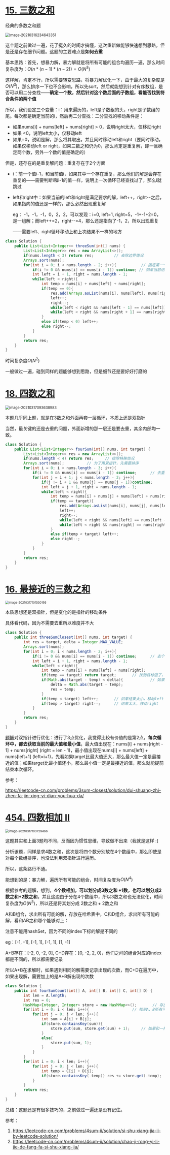 # [15. 三数之和](https://leetcode-cn.com/problems/3sum/)

经典的多数之和题

<img src="pic\image-20210316234643351.png" alt="image-20210316234643351" style="zoom:80%;" />

这个题之前做过一遍，花了挺久的时间才搞懂，这次重新做能够快速想到思路，但是还是存在细节问题。这题的主要难点是**如何去重**

基本思路：首先，想暴力解，暴力解就是将所有可能的组合均遍历一遍，那么时间复杂度为：$O(n *(n - 1)*(n-2))=O(N^3)$

这样解，肯定不行，所以需要转变思路，将暴力解优化一下，由于最大的复杂度是$O(N^3)$，那么排序一下也不会影响，所以先sort，然后就能想到针对有序数组，是否可以用二分查找——**确定一个数，然后针对这个数后面的子数组，看能否找到符合条件的两个值**

所以，我们设定三个变量：i：用来遍历的，left是子数组的头，right是子数组的尾。每次都是确定当前的i，然后再二分查找：二分查找的移动条件是：

- 如果nums[i] + nums[left] + nums[right] > 0，说明right太大，仅移动right
- 如果 <0，说明left太小，仅移动left
- 如果=0，说明是解，那么将其取出，并且同时移动left和right（要同时移动，如果仅移动left or right，如果三数之和仍为0，那么肯定是重复解，即一旦确定两个数，另外一个数的值是确定的）

但是，还存在的是重复解问题：重复存在于2个方面

- i：前一个值i-1，和当前值i，如果其中一个存在重复，那么他们的解是会存在重复的——需要判断i和i-1的值一样，说明上一次循环已经查找过了，那么i就跳过

- left和right中：如果当前的left和right是满足要求的解，left++，right--之后，如果指向的值还是一样的，那么必然出现重复解

  eg： -1，-1，-1，0，2，2，可以发现：i=0, left=1, right=5，-1+-1+2=0，是一组解；而left++=2，right--=4，那么还是指向了-1，2，所以出现重复

  ——需要left、right循环移动上和上次结果不一样的地方

```java
class Solution {
    public List<List<Integer>> threeSum(int[] nums) {
        List<List<Integer>> res = new ArrayList<>();
        if(nums.length < 3) return res;         // 去除边界情况
        Arrays.sort(nums);
        for(int i = 0; i < nums.length - 2; i++){           // 固定第一个数组
            if(i != 0 && nums[i] == nums[i - 1]) continue; // 如果当前结点的值和前面一个的值一样，跳过这次循环（去重）
            int left = i + 1, right = nums.length - 1;
            while(left < right){
                int temp = nums[i] + nums[left] + nums[right];
                if(temp == 0){
                    res.add(Arrays.asList(nums[i], nums[left], nums[right]));
                    left++;
                    right--;
                    while(left < right && nums[left - 1] == nums[left]) left++;         // 除去可能重复的解
                    while(left < right && nums[right + 1] == nums[right]) right--;
                }
                else if(temp < 0) left++;
                else right--;
            }
        }
        return res;
    }
}
```

时间复杂度$O(N^2)$

一般做过一遍，碰到同样的题能够想到思路，但是细节还是要好好打磨的

# [18. 四数之和](https://leetcode-cn.com/problems/4sum/)

<img src="C:\Users\surface\AppData\Roaming\Typora\typora-user-images\image-20210317093638983.png" alt="image-20210317093638983" style="zoom:80%;" />

本题几乎同上题，就是在3数之和外面再套一层循环，本质上还是双指针

当然，最关键的还是去重的问题，外面新增的那一层还是要去重，其余内部均一致。

```java
class Solution {
    public List<List<Integer>> fourSum(int[] nums, int target) {
        List<List<Integer>> res = new ArrayList<>();
        if(nums.length < 4) return res;     // 排除特殊情况
        Arrays.sort(nums);          // 为了用双指针，先需要排序
        for(int i = 0; i < nums.length - 3; i++){
            if(i != 0 && nums[i] == nums[i - 1]) continue;      // 去重
            for(int j = i + 1; j < nums.length - 2; j++){
                if(j != i + 1 && nums[j] == nums[j - 1])continue;       // 去重
                int left = j + 1, right = nums.length - 1;
                while(left < right){
                    int temp = nums[i] + nums[j] + nums[left] + nums[right];
                    if(temp == target){
                        res.add(Arrays.asList(nums[i], nums[j], nums[left], nums[right]));
                        left++;
                        right--;
                        while(left < right && nums[left] == nums[left - 1]) left++;
                        while(left < right && nums[right] == nums[right + 1]) right--;
                    }
                    else if(temp < target) left++;
                    else right--;
                }
            }
        }
        return res;
    }
}
```

# [16. 最接近的三数之和](https://leetcode-cn.com/problems/3sum-closest/)

<img src="C:\Users\surface\AppData\Roaming\Typora\typora-user-images\image-20210317101530195.png" alt="image-20210317101530195" style="zoom:67%;" />

本质思想还是双指针，但是变化的是指针的移动条件

具体看代码，因为不需要去重所以难度并不大

```java
class Solution {
    public int threeSumClosest(int[] nums, int target) {
        int res = target, delta = Integer.MAX_VALUE;
        Arrays.sort(nums);
        for(int i = 0; i < nums.length - 2; i++){
            if(i != 0 && nums[i] == nums[i - 1]) continue;      // 去个重
            int left = i + 1, right = nums.length - 1;
            while(left < right){
                int temp = nums[i] + nums[left] + nums[right];
                if(temp == target) return target;       // 找到目标值了，直接返回
                if(Math.abs(target - temp) < delta){            // 如果差值较小，那么更新差值
                    delta = Math.abs(target - temp);
                    res = temp;
                }
                if(temp < target) left++;       // 如果结果太小，移动left；
                if(temp > target) right--;      // 结果太大，移动right
            }
        }
        return res;
    }
}
```

[题解](https://leetcode-cn.com/problems/3sum-closest/solution/dui-shuang-zhi-zhen-fa-jin-xing-yi-dian-you-hua-da/)对双指针进行优化：进行了3点优化，我觉得比较有价值的是第2点，**每次循环中，都去获取当前的最大值和最小值**，最大值出现在：nums[i] + nums[right - 1] + nums[right] (right = len - 1)，最小值出现在nums[i] + nums[left] + nums[left+1] (left=i+1)，先看如果target比最大值还大，那么最大值一定是最接近的值；如果target比最小值还小，那么最小值一定是最接近的值，那么就能提前结束本次循环。

参考：

https://leetcode-cn.com/problems/3sum-closest/solution/dui-shuang-zhi-zhen-fa-jin-xing-yi-dian-you-hua-da/

# [454. 四数相加 II](https://leetcode-cn.com/problems/4sum-ii/)

<img src="C:\Users\surface\AppData\Roaming\Typora\typora-user-images\image-20210317103729466.png" alt="image-20210317103729466" style="zoom: 67%;" />

这题其实和上面3题均不同，反而因为惯性思维，导致做不出来（我就是这样 :( 

分析该题，同样是求4数之和，这次是将四个数分别放在4个数组中，那么即使是对每个数组排序，也没法利用双指针进行遍历。

所以，这条路行不通。

能想到的是：暴力解，遍历所有可能的组合，时间复杂度为$O(N^4)$

根据参考的题解，想到，**4个数相加，可以划分成3数之和 +1数，也可以划分成2数之和+2数之和**，并且这边由于分在4个数组中，所以3数之和也无法优化，时间复杂度为$O(N^3)$，所以还是将其划分成 2数之和 + 2数之和

A和B组合，求出所有可能的解，存放在哈希表中，C和D组合，求出所有可能的解，看和AB之和哪个能够对上：

注意不能用hashSet，因为不同的index下标的解是不同的

eg：[-1, -1], [-1, 1], [-1, 1], [1, -1]

A+B存在：[-2, 0, -2, 0], C+D存在：[0, -2, 2, 0]，他们之间的组合对应的index都是不同的，所以都需要记录

所以A+B在求解时，如果遇到相同的解需要记录出现的次数，而C+D在遍历中，如果出现解，需要加上的是A+B解出现的次数

```java
class Solution {
    public int fourSumCount(int[] A, int[] B, int[] C, int[] D) {
        int len = A.length;
        int res = 0;
        HashMap<Integer, Integer> store = new HashMap<>();       // 存放A、B之和
        for(int i = 0; i < len; i++){                   // 找到A、B所有可能的解，放入哈希集合中
            for(int j = 0; j < len; j++){
                int sum = A[i] + B[j];
                if(store.containsKey(sum)){
                    store.put(sum, store.get(sum) + 1);		// 如果和一样，需要记录出现的次数
                }
                else{
                    store.put(sum, 1);
                }
            }
        }
        for(int i = 0; i < len; i++){
            for(int j = 0; j < len; j++){
                int temp = C[i] + D[j];
                if(store.containsKey(-temp)) res += store.get(-temp);
            }
        }
        return res;
    }
}
```

总结：这题还是有很多技巧的，之前做过一遍还是没有记住。

参考：

1. https://leetcode-cn.com/problems/4sum-ii/solution/si-shu-xiang-jia-ii-by-leetcode-solution/
2. https://leetcode-cn.com/problems/4sum-ii/solution/chao-ji-rong-yi-li-jie-de-fang-fa-si-shu-xiang-jia/